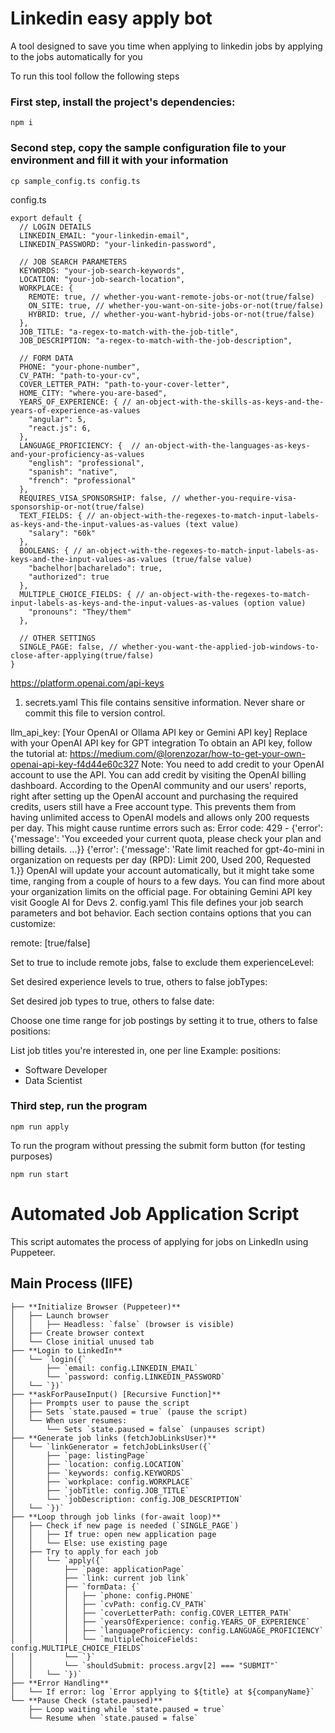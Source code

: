 # Linkedin easy apply bot

A tool designed to save you time when applying to linkedin jobs by applying to the jobs automatically for you

To run this tool follow the following steps

### First step, install the project's dependencies:
```
npm i
```

### Second step, copy the sample configuration file to your environment and fill it with your information
```
cp sample_config.ts config.ts
```
config.ts
```TS
export default {
  // LOGIN DETAILS
  LINKEDIN_EMAIL: "your-linkedin-email",
  LINKEDIN_PASSWORD: "your-linkedin-password",

  // JOB SEARCH PARAMETERS
  KEYWORDS: "your-job-search-keywords",
  LOCATION: "your-job-search-location",
  WORKPLACE: {
    REMOTE: true, // whether-you-want-remote-jobs-or-not(true/false)
    ON_SITE: true, // whether-you-want-on-site-jobs-or-not(true/false)
    HYBRID: true, // whether-you-want-hybrid-jobs-or-not(true/false)
  },
  JOB_TITLE: "a-regex-to-match-with-the-job-title",
  JOB_DESCRIPTION: "a-regex-to-match-with-the-job-description",

  // FORM DATA
  PHONE: "your-phone-number",
  CV_PATH: "path-to-your-cv",
  COVER_LETTER_PATH: "path-to-your-cover-letter",
  HOME_CITY: "where-you-are-based",
  YEARS_OF_EXPERIENCE: { // an-object-with-the-skills-as-keys-and-the-years-of-experience-as-values
    "angular": 5,
    "react.js": 6,
  },
  LANGUAGE_PROFICIENCY: {  // an-object-with-the-languages-as-keys-and-your-proficiency-as-values
    "english": "professional",
    "spanish": "native",
    "french": "professional"
  },
  REQUIRES_VISA_SPONSORSHIP: false, // whether-you-require-visa-sponsorship-or-not(true/false)
  TEXT_FIELDS: { // an-object-with-the-regexes-to-match-input-labels-as-keys-and-the-input-values-as-values (text value)
    "salary": "60k"
  },
  BOOLEANS: { // an-object-with-the-regexes-to-match-input-labels-as-keys-and-the-input-values-as-values (true/false value)
    "bachelhor|bacharelado": true,
    "authorized": true
  },
  MULTIPLE_CHOICE_FIELDS: { // an-object-with-the-regexes-to-match-input-labels-as-keys-and-the-input-values-as-values (option value)
    "pronouns": "They/them"
  },

  // OTHER SETTINGS
  SINGLE_PAGE: false, // whether-you-want-the-applied-job-windows-to-close-after-applying(true/false)
}
```

https://platform.openai.com/api-keys


1. secrets.yaml
This file contains sensitive information. Never share or commit this file to version control.

llm_api_key: [Your OpenAI or Ollama API key or Gemini API key]
Replace with your OpenAI API key for GPT integration
To obtain an API key, follow the tutorial at: https://medium.com/@lorenzozar/how-to-get-your-own-openai-api-key-f4d44e60c327
Note: You need to add credit to your OpenAI account to use the API. You can add credit by visiting the OpenAI billing dashboard.
According to the OpenAI community and our users' reports, right after setting up the OpenAI account and purchasing the required credits, users still have a Free account type. This prevents them from having unlimited access to OpenAI models and allows only 200 requests per day. This might cause runtime errors such as:
Error code: 429 - {'error': {'message': 'You exceeded your current quota, please check your plan and billing details. ...}}
{'error': {'message': 'Rate limit reached for gpt-4o-mini in organization <org> on requests per day (RPD): Limit 200, Used 200, Requested 1.}}
OpenAI will update your account automatically, but it might take some time, ranging from a couple of hours to a few days.
You can find more about your organization limits on the official page.
For obtaining Gemini API key visit Google AI for Devs
2. config.yaml
This file defines your job search parameters and bot behavior. Each section contains options that you can customize:

remote: [true/false]

Set to true to include remote jobs, false to exclude them
experienceLevel:

Set desired experience levels to true, others to false
jobTypes:

Set desired job types to true, others to false
date:

Choose one time range for job postings by setting it to true, others to false
positions:

List job titles you're interested in, one per line
Example:
positions:
  - Software Developer
  - Data Scientist
 
### Third step, run the program

```
npm run apply
```

To run the program without pressing the submit form button (for testing purposes)
```
npm run start
```


# Automated Job Application Script

This script automates the process of applying for jobs on LinkedIn using Puppeteer.

## Main Process (IIFE)

```plaintext
├── **Initialize Browser (Puppeteer)**
│   ├── Launch browser
│   │   ├── Headless: `false` (browser is visible)
│   ├── Create browser context
│   └── Close initial unused tab
├── **Login to LinkedIn**
│   └── `login({`
│       ├── `email: config.LINKEDIN_EMAIL`
│       └── `password: config.LINKEDIN_PASSWORD`
│   └── `})`
├── **askForPauseInput() [Recursive Function]**
│   ├── Prompts user to pause the script
│   ├── Sets `state.paused = true` (pause the script)
│   └── When user resumes:
│       └── Sets `state.paused = false` (unpauses script)
├── **Generate job links (fetchJobLinksUser)**
│   └── `linkGenerator = fetchJobLinksUser({`
│       ├── `page: listingPage`
│       ├── `location: config.LOCATION`
│       ├── `keywords: config.KEYWORDS`
│       ├── `workplace: config.WORKPLACE`
│       ├── `jobTitle: config.JOB_TITLE`
│       └── `jobDescription: config.JOB_DESCRIPTION`
│   └── `})`
├── **Loop through job links (for-await loop)**
│   ├── Check if new page is needed (`SINGLE_PAGE`)
│   │   ├── If true: open new application page
│   │   └── Else: use existing page
│   ├── Try to apply for each job
│   │   └── `apply({`
│   │       ├── `page: applicationPage`
│   │       ├── `link: current job link`
│   │       ├── `formData: {`
│   │       │   ├── `phone: config.PHONE`
│   │       │   ├── `cvPath: config.CV_PATH`
│   │       │   ├── `coverLetterPath: config.COVER_LETTER_PATH`
│   │       │   ├── `yearsOfExperience: config.YEARS_OF_EXPERIENCE`
│   │       │   ├── `languageProficiency: config.LANGUAGE_PROFICIENCY`
│   │       │   └── `multipleChoiceFields: config.MULTIPLE_CHOICE_FIELDS`
│   │       └── `}`
│   │       └── `shouldSubmit: process.argv[2] === "SUBMIT"`
│   │   └── `})`
├── **Error Handling**
│   └── If error: log `Error applying to ${title} at ${companyName}`
└── **Pause Check (state.paused)**
    ├── Loop waiting while `state.paused = true`
    └── Resume when `state.paused = false`
